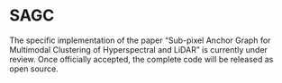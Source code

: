 # SAGC
The specific implementation of the paper “Sub-pixel Anchor Graph for Multimodal Clustering of Hyperspectral and LiDAR” is currently under review. Once officially accepted, the complete code will be released as open source.
  
